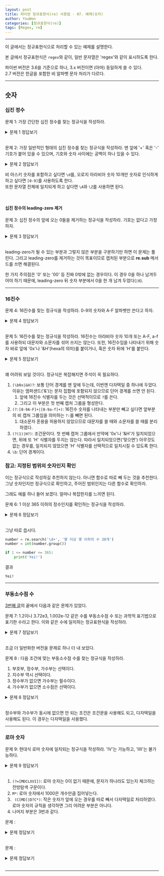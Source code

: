 ```yaml
---
layout: post
title: 파이썬 정규표현식(re) 사용법 - 07. 예제(숫자)
author: YouWon
categories: [정규표현식(re)]
tags: [Regex, re]
---
```


---

이 글에서는 정규표현식으로 처리할 수 있는 예제를 설명한다.

본 글에서 정규표현식은 `regex`와 같이, 일반 문자열은 'regex'와 같이 표시하도록 한다.

파이썬 버전은 3.6을 기준으로 하나, 3.x 버전이면 (아마) 동일하게 쓸 수 있다.  
2.7 버전은 한글을 포함한 비 알파벳 문자 처리가 다르다.

---

## 숫자

### 십진 정수

문제 1: 가장 간단한 십진 정수를 찾는 정규식을 작성하라.
<details>
    <summary>문제 1 정답보기</summary>
    <p>r'\b[0-9]+\b'</p>
</details>

<br>

문제 2: 가장 일반적인 형태의 십진 정수를 찾는 정규식을 작성하라. 맨 앞에 '+' 혹은 '-' 기호가 붙어 있을 수 있으며, 기호와 숫자 사이에는 공백이 하나 있을 수 있다.
<details>
    <summary>문제 2 정답보기</summary>
    <p>r'(?:[+-] ?)?\b\d+\b'</p>
</details>

비 아스키 숫자를 포함하고 싶다면 `\d`를, 오로지 아라비아 숫자 10개만 숫자로 인식하게 하고 싶다면 `[0-9]`를 사용하도록 한다.  
또한 문자열 전체에 일치되게 하고 싶다면 `\A`와 `\Z`를 사용하면 된다.

<br>

#### 십진 정수의 leading-zero 제거


문제 3: 십진 정수의 앞에 오는 0들을 제거하는 정규식을 작성하라. 기호는 없다고 가정하자.
<details>
    <summary>문제 3 정답보기</summary>
    <p>re.sub(r'\b0*([1-9][0-9]*|0)\b', r'\1', string)</p>
</details>

<br>

leading-zero가 될 수 있는 부분과 그렇지 않은 부분을 구분하기만 하면 이 문제는 풀린다. 그리고 leading-zero를 제거하는 것이 목표이므로 캡처된 부분으로 **re.sub** 메서드를 쓰면 해결된다.

한 가지 주의점은 '0' 또는 '00' 등 진짜 0밖에 없는 경우이다. 이 경우 0을 하나 남겨두어야 하기 때문에, leading-zero 뒤 숫자 부분에서 0을 한 개 남겨 두었다(`|0`).

---

### 16진수

문제 4: 16진수를 찾는 정규식을 작성하라. 0-9의 숫자와 A-F 알파벳만 쓴다고 하자.
<details>
    <summary>문제 4 정답보기</summary>
    <p>r'\A[0-9A-F]+\Z'</p>
</details>

<br>

문제 5: 16진수를 찾는 정규식을 작성하라. 16진수는 아라비아 숫자 10개 또는 A-F, a-f를 사용하되 대문자와 소문자를 섞어 쓰지는 않는다. 또한, 16진수임을 나타내기 위해 숫자 바로 앞에 '0x'나 '&H'(hexa의 의미)를 붙이거나, 혹은 숫자 뒤에 'H'를 붙인다.
<details>
    <summary>문제 5 정답보기</summary>
    <p>r'(\b0x|&H)?(?:[0-9A-F]+|[0-9a-f]+)(?(1)|H?)\b'</p>
</details>

<br>

꽤 어려워 보일 것이다. 정규식은 복잡해지면 주석이 꼭 필요하다.

1. `(\b0x|&H)?`: 보통 단어 경계를 맨 앞에 두는데, 이번엔 다자택일 중 하나에 두었다. 이유는 엠퍼샌드('&')는 문자 집합에 포함되지 않으므로 단어 경계를 쓰면 안 된다. 
    1. 앞에 16진수 식별자를 두는 것은 선택적이므로 `?`를 쓴다.
    2. 그리고 이 부분은 첫 번째 캡처 그룹을 형성한다.
2. `(?:[0-9A-F]+|[0-9a-f]+)`: 16진수 숫자를 나타내는 부분만 빼고 싶다면 앞부분의 비 캡처 그룹임을 의미하는 `?:`를 빼면 된다.
    1. 대소문자 혼용을 허용하지 않았으므로 대문자를 쓸 때와 소문자를 쓸 때를 분리하였다.
3. `(?(1)|H?)`: 조건문이다. 첫 번째 캡처 그룹에서 만약에 '0x'나 '&H'가 일치되었으면, 뒤에 또 'H' 식별자를 두지는 않는다. 따라서 일치되었으면('맞으면') 아무것도 없는 경우를, 일치되지 않았으면 'H' 식별자를 선택적으로 일치시킬 수 있도록 한다.
4. `\b`: 단어 경계이다.


### 참고: 지정된 범위의 숫자인지 확인

이는 정규식으로 작성하길 추천하지 않는다. 아니면 함수로 따로 빼 두는 것을 추천한다.  
그냥 숫자인지만 정규식으로 확인하고, 주어진 범위인지는 다른 함수로 확인하자.

그래도 예를 하나 들어 보겠다. 얼마나 복잡한지를 느끼면 된다.

문제 6: 1 이상 365 이하의 정수인지를 확인하는 정규식을 작성하라.
<details>
    <summary>문제 6 정답보기</summary>
    <p>r'(36[0-5]|3[0-5][0-9]|[12][0-9]{2}|[1-9][0-9]?)'</p>
</details>

<br>

그냥 따로 씁시다.

```python
number = re.search('\d+', '몇 이상 몇 이하의 수 38개')
number = int(number.group())

if 1 <= number <= 365:
    print('Yei!')
```
결과
```
Yei!
```

---

### 부동소수점 수 

[3번째 글](https://greeksharifa.github.io/%EC%A0%95%EA%B7%9C%ED%91%9C%ED%98%84%EC%8B%9D(re)/2018/07/22/regex-usage-03-basic/)의 끝에서 다음과 같은 문제가 있었다.

문제 7: 1.2이나 3.72e3, 1.002e-12 같은 수를 부동소수점 수 또는 과학적 표기법으로 표기한 수라고 한다. 이와 같은 수에 일치하는 정규표현식을 작성하라.
<details>
    <summary>문제 7 정답보기</summary>
    <p>r'\b\d*\.\d+(e\d+)?'</p>
</details>

<br>

조금 더 일반화한 버전을 문제로 하나 더 내 보았다.

문제 8 : 다음 조건에 맞는 부동소수점 수를 찾는 정규식을 작성하라.
1. 부호부, 정수부, 가수부는 선택이다.
2. 지수부 역시 선택이다.
3. 정수부가 없으면 가수부는 필수이다.
4. 가수부가 없으면 소수점은 선택이다.

<details>
    <summary>문제 8 정답보기</summary>
    <p>r'[+-]?(\b[0-9]+(\.[0-9]*)?|\.[0-9]+)([eE][+-]?[0-9]+\b)?'</p>
</details>

<br>

정수부와 가수부가 동시에 없으면 안 되는 조건은 조건문을 사용해도 되고, 다자택일을 사용해도 된다. 이 경우는 다자택일을 사용했다.

---


### 로마 숫자

문제 9: 현대식 로마 숫자에 일치되는 정규식을 작성하라. 'IV'는 가능하고, 'IIII'는 불가능하다.
<details>
    <summary>문제 9 정답보기</summary>
    <p>r'\b(?=[MDCLXVI])M*(C[MD]|D?C*)(X[CL]|L?X*)(I[XV]|V?I*)\b'</p>
</details>

<br>

1. `(?=[MDCLXVI])`: 로마 숫자는 0이 없기 때문에, 문자가 하나라도 있는지 체크하는 전방탐색 구문이다.
2. `M*`: 로마 숫자에서 1000은 개수만큼 집어넣는다.
3. ` (C[MD]|D?C*)`: 작은 숫자가 앞에 오는 경우를 따로 빼서 다자택일로 처리하였다. 로마 숫자의 규칙을 생각하면 그리 어려운 부분은 아니다.
4. 나머지 부분은 3번과 같다.



문제 : 
<details>
    <summary>문제  정답보기</summary>
    <p>r''</p>
</details>

<br>



문제 : 
<details>
    <summary>문제  정답보기</summary>
    <p>r''</p>
</details>

<br>

---
